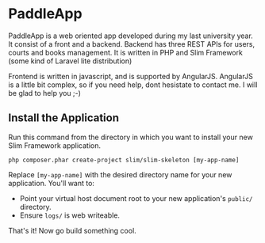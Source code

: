 # PaddleApp

PaddleApp is a web oriented app developed during my last university year. It consist of a front and a backend. 
Backend has three REST APIs for users, courts and books management. It is written in PHP and Slim Framework (some kind of Laravel lite distribution)

Frontend is written in javascript, and is supported by AngularJS. AngularJS is a little bit complex, so if you need help, dont hesistate to contact me. I will be glad to help you ;-)

## Install the Application

Run this command from the directory in which you want to install your new Slim Framework application.

    php composer.phar create-project slim/slim-skeleton [my-app-name]

Replace `[my-app-name]` with the desired directory name for your new application. You'll want to:

* Point your virtual host document root to your new application's `public/` directory.
* Ensure `logs/` is web writeable.

That's it! Now go build something cool.
